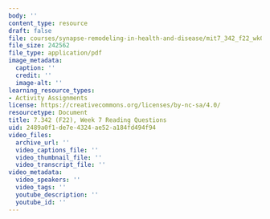 ```yaml
---
body: ''
content_type: resource
draft: false
file: courses/synapse-remodeling-in-health-and-disease/mit7_342_f22_wk07_reading_q.pdf
file_size: 242562
file_type: application/pdf
image_metadata:
  caption: ''
  credit: ''
  image-alt: ''
learning_resource_types:
- Activity Assignments
license: https://creativecommons.org/licenses/by-nc-sa/4.0/
resourcetype: Document
title: 7.342 (F22), Week 7 Reading Questions
uid: 2489a0f1-de7e-4324-ae52-a184fd494f94
video_files:
  archive_url: ''
  video_captions_file: ''
  video_thumbnail_file: ''
  video_transcript_file: ''
video_metadata:
  video_speakers: ''
  video_tags: ''
  youtube_description: ''
  youtube_id: ''
---
```

